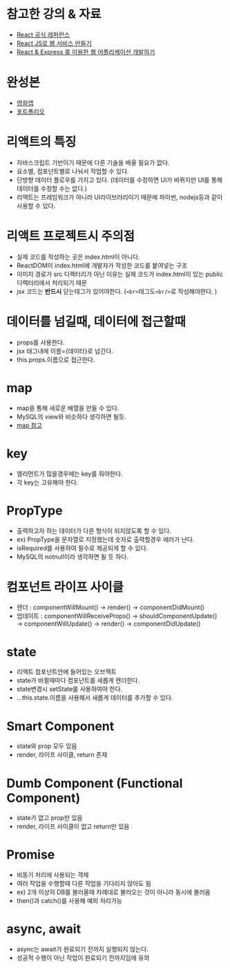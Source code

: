 # 참고한 강의 & 자료

- [React 공식 레퍼런스](https://ko.reactjs.org/)
- [React JS로 웹 서비스 만들기](https://www.inflearn.com/course/reactjs-web)
- [React & Express 를 이용한 웹 어플리케이션 개발하기](https://www.inflearn.com/course/react-%EA%B0%95%EC%A2%8C-velopert)

# 완성본

- [영화앱](https://chiitoitsu.github.io/movie_app/)
- [포트폴리오](https://chiitoitsu.github.io/portfolio/)

# 리액트의 특징

- 자바스크립트 기반이기 때문에 다른 기술을 배울 필요가 없다.
- 요소별, 컴포넌트별로 나눠서 작업할 수 있다.
- 단방향 데이터 플로우를 가지고 있다. (데이터를 수정하면 UI가 바뀌지만 UI를 통해 데이터를 수정할 수는 없다.)
- 리액트는 프레임워크가 아니라 UI라이브러리이기 때문에 파이썬, nodejs등과 같이 사용할 수 있다.

# 리액트 프로젝트시 주의점

- 실제 코드를 작성하는 곳은 index.html이 아니다.
- ReactDOM이 index.html에 개발자가 작성한 코드를 붙여넣는 구조
- 이미지 경로가 src 디렉터리가 아닌 이유는 실제 코드가 index.html이 있는 public디렉터리에서 처리되기 때문
- jsx 코드는 **반드시** 닫는태그가 있어야한다. (`<br>`태그도`<br/>`로 작성해야한다. )

# 데이터를 넘길때, 데이터에 접근할때

- props를 사용한다.
- jsx 태그내에 이름={데이터}로 넘긴다.
- this.props.이름으로 접근한다.

# map

- map을 통해 새로운 배열을 만들 수 있다.
- MySQL의 view와 비슷하다 생각하면 될듯.
- [map 참고](https://developer.mozilla.org/ko/docs/Web/JavaScript/Reference/Global_Objects/Array/map)

# key

- 엘리먼트가 많을경우에는 key를 줘야한다.
- 각 key는 고유해야 한다.

# PropType

- 출력하고자 하는 데이터가 다른 형식이 되지않도록 할 수 있다.
- ex) PropType을 문자열로 지정했는데 숫자로 출력할경우 에러가 난다.
- isRequired를 사용하여 필수로 제공되게 할 수 있다.
- MySQL의 notnull이라 생각하면 될 듯 하다.

# 컴포넌트 라이프 사이클

- 렌더 : componentWillMount() → render() → componentDidMount()
- 업데이트 : componentWillReceiveProps() → shouldComponentUpdate() → componentWillUpdate() → render() → componentDidUpdate()

# state

- 리액트 컴포넌트안에 들어있는 오브젝트
- state가 바뀔때마다 컴포넌트를 새롭게 렌더한다.
- state변경시 setState를 사용하여야 한다.
- ...this.state.이름을 사용해서 새롭게 데이터를 추가할 수 있다.

# Smart Component

- state와 prop 모두 있음
- render, 라이프 사이클, return 존재

# Dumb Component (Functional Component)

- state가 없고 prop만 있음
- render, 라이프 사이클이 없고 return만 있음

# Promise

- 비동기 처리에 사용되는 객체
- 여러 작업을 수행할때 다른 작업을 기다리지 않아도 됨
- ex) 2개 이상의 DB를 불러올때 차례대로 불러오는 것이 아니라 동시에 불러옴
- then()과 catch()를 사용해 예외 처리가능

# async, await

- async는 await가 완료되기 전까지 실행되지 않는다.
- 성공적 수행이 아닌 작업이 완료되기 전까지임에 유의